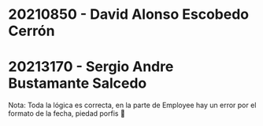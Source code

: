 # 20210850 - David Alonso Escobedo Cerrón

# 20213170 - Sergio Andre Bustamante Salcedo



Nota: Toda la lógica es correcta, en la parte de Employee hay un error por el formato de la fecha, piedad porfis 💝
